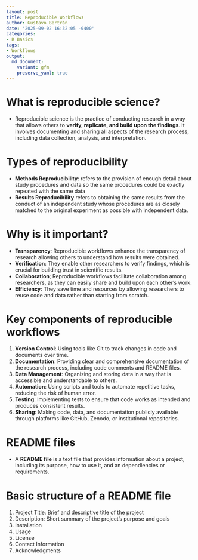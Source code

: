 ```yaml
---
layout: post
title: Reproducible Workflows
author: Gustavo Bertrán
date: '2025-09-02 16:32:05 -0400'
categories:
- R Basics
tags:
- Workflows
output:
  md_document:
    variant: gfm
    preserve_yaml: true
---
```

# What is reproducible science?

- Reproducible science is the practice of conducting research in a way
  that allows others to **verify, replicate, and build upon the
  findings**. It involves documenting and sharing all aspects of the
  research process, including data collection, analysis, and
  interpretation.

# Types of reproducibility

- **Methods Reproducibility**: refers to the provision of enough detail
  about study procedures and data so the same procedures could be
  exactly repeated with the same data
- **Results Reproducibility** refers to obtaining the same results from
  the conduct of an independent study whose procedures are as closely
  matched to the original experiment as possible with independent data.

# Why is it important?

- **Transparency**: Reproducible workflows enhance the transparency of
  research allowing others to understand how results were obtained.
- **Verification**: They enable other researchers to verify findings,
  which is crucial for building trust in scientific results.
- **Collaboration**; Reproducible workflows facilitate collaboration
  among researchers, as they can easily share and build upon each
  other’s work.
- **Efficiency**: They save time and resources by allowing researchers
  to reuse code and data rather than starting from scratch.

# Key components of reproducible workflows

1.  **Version Control**: Using tools like Git to track changes in code
    and documents over time.
2.  **Documentation**: Providing clear and comprehensive documentation
    of the research process, including code comments and README files.
3.  **Data Management**: Organizing and storing data in a way that is
    accessible and understandable to others.
4.  **Automation**: Using scripts and tools to automate repetitive
    tasks, reducing the risk of human error.
5.  **Testing**: Implementing tests to ensure that code works as
    intended and produces consistent results.
6.  **Sharing**: Making code, data, and documentation publicly available
    through platforms like GitHub, Zenodo, or institutional
    repositories.

# README files

- A **README file** is a text file that provides information about a
  project, including its purpose, how to use it, and an dependiencies or
  requirements.

# Basic structure of a README file

1.  Project Title: Brief and descriptive title of the project
2.  Description: Short summary of the project’s purpose and goals
3.  Installation
4.  Usage
5.  License
6.  Contact Information
7.  Acknowledgments
